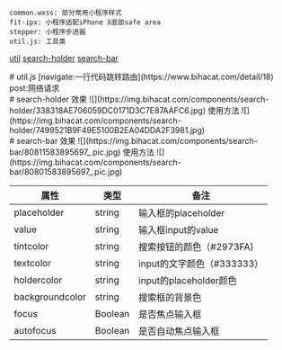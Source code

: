 ```
common.wxss: 部分常用小程序样式
fit-ipx: 小程序适配iPhone X底部safe area
stepper: 小程序步进器
util.js: 工具类
```

[util](#util)
[search-holder](#search-holder)
[search-bar](#search-bar)

<div id="util"></div>
# util.js 
[navigate:一行代码跳转路由](https://www.bihacat.com/detail/18)
post:网络请求

<div id="search-holder"></div>
# search-holder
效果
![](https://img.bihacat.com/components/search-holder/338318AE706059DC0171D3C7E87AAFC6.jpg)
使用方法
![](https://img.bihacat.com/components/search-holder/7499521B9F49E5100B2EA04DDA2F3981.jpg)

<div id="search-bar"></div>
# search-bar
效果
![](https://img.bihacat.com/components/search-bar/80811583895697_.pic.jpg)
使用方法
![](https://img.bihacat.com/components/search-bar/80801583895697_.pic.jpg)


|属性|类型|备注|
|---|---|---|
|placeholder|string|输入框的placeholder|
|value|string|输入框input的value|
|tintcolor|string|搜索按钮的颜色（#2973FA)|
|textcolor|string|input的文字颜色（#333333）|
|holdercolor|string|input的placeholder颜色|
|backgroundcolor|string|搜索框的背景色|
|focus|Boolean|是否焦点输入框|
|autofocus|Boolean|是否自动焦点输入框|